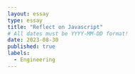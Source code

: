 ```yaml
---
layout: essay
type: essay
title: "Reflect on Javascript"
# All dates must be YYYY-MM-DD format!
date: 2023-08-30
published: true
labels:
  - Engineering
---
```


